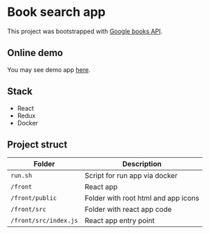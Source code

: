 # Book search app

This project was bootstrapped with [Google books API](https://developers.google.com/books/docs/v1/using).

## Online demo

You may see demo app [here](https://books-search.vercel.app/).

## Stack

- React
- Redux
- Docker

## Project struct

| Folder               |  Description                        |
|----------------------|-------------------------------------|
| `run.sh` | Script for run app via docker |
| `/front`             | React app                       |
| `/front/public` | Folder with root html and app icons |
|`/front/src` | Folder with react app code |
| `/front/src/index.js` | React app entry point            | 

